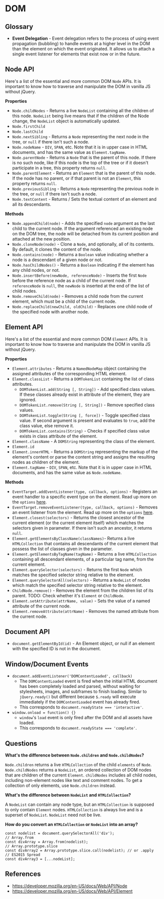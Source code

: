 # DOM

## Glossary

* **Event Delegation** - Event delegation refers to the process of using event propagation (bubbling) to handle events at a higher level in the DOM than the element on which the event originated. It allows us to attach a single event listener for elements that exist now or in the future.

## Node API

Here's a list of the essential and more common DOM `Node` APIs. It is important to know how to traverse and manipulate the DOM in vanilla JS without jQuery.

**Properties**

* `Node.childNodes` - Returns a live `NodeList` containing all the children of this node. `NodeList` being live means that if the children of the Node change, the `NodeList` object is automatically updated.
* `Node.firstChild`
* `Node.lastChild`
* `Node.nextSibling` - Returns a `Node` representing the next node in the tree, or `null` if there isn't such a node.
* `Node.nodeName` - `DIV`, `SPAN`, etc. Note that it is in upper case in HTML documents, and has the same value as `Element.tagName`.
* `Node.parentNode` - Returns a `Node` that is the parent of this node. If there is no such node, like if this node is the top of the tree or if it doesn't participate in a tree, this property returns `null`.
* `Node.parentElement` - Returns an `Element` that is the parent of this node. If the node has no parent, or if that parent is not an `Element`, this property returns `null`.
* `Node.previousSibling` - Returns a `Node` representing the previous node in the tree, or `null` if there isn't such a node.
* `Node.textContent` - Returns / Sets the textual content of an element and all its descendants.

**Methods**

* `Node.appendChild(node)` - Adds the specified `node` argument as the last child to the current node. If the argument referenced an existing node on the DOM tree, the node will be detached from its current position and attached at the new position.
* `Node.cloneNode(node)` - Clone a `Node`, and optionally, all of its contents. By default, it clones the content of the node.
* `Node.contains(node)` - Returns a `Boolean` value indicating whether a node is a descendant of a given node or not.
* `Node.hasChildNodes()` - Returns a `Boolean` indicating if the element has any child nodes, or not.
* `Node.insertBefore(newNode, referenceNode)` - Inserts the first `Node` before the reference node as a child of the current node. If `referenceNode` is `null`, the `newNode` is inserted at the end of the list of child nodes.
* `Node.removeChild(node)` - Removes a child node from the current element, which must be a child of the current node.
* `Node.replaceChild(newChild, oldChild)` - Replaces one child node of the specified node with another node.

## Element API

Here's a list of the essential and more common DOM `Element` APIs. It is important to know how to traverse and manipulate the DOM in vanilla JS without jQuery.

**Properties**

* `Element.attributes` - Returns a `NamedNodeMap` object containing the assigned attributes of the corresponding HTML element.
* `Element.classList` - Returns a `DOMTokenList` containing the list of class attributes.
  * `DOMTokenList.add(String [, String])` - Add specified class values. If these classes already exist in attribute of the element, they are ignored.
  * `DOMTokenList.remove(String [, String])` - Remove specified class values.
  * `DOMTokenList.toggle(String [, force])` - Toggle specified class value. If second argument is present and evaluates to `true`, add the class value, else remove it.
  * `DOMTokenList.contains(String)` - Checks if specified class value exists in class attribute of the element.
* `Element.className` - A `DOMString` representing the class of the element.
* `Element.id`
* `Element.innerHTML` - Returns a `DOMString` representing the markup of the element's content or parse the content string and assigns the resulting nodes as children of the element.
* `Element.tagName` - `DIV`, `SPAN`, etc. Note that it is in upper case in HTML documents, and has the same value as `Node.nodeName`.

**Methods**

* `EventTarget.addEventListener(type, callback, options)` - Registers an event handler to a specific event type on the element. Read up more on the `options` [here](https://developer.mozilla.org/en-US/docs/Web/API/EventTarget/addEventListener).
* `EventTarget.removeEventListener(type, callback, options)` - Removes an event listener from the element. Read up more on the `options` [here](https://developer.mozilla.org/en-US/docs/Web/API/EventTarget/removeEventListener).
* `Element.closest(selectors)` - Returns the closest ancestor of the current element (or the current element itself) which matches the selectors given in parameter. If there isn't such an ancestor, it returns `null`.
* `Element.getElementsByClassName(classNames)`- Returns a live `HTMLCollection` that contains all descendants of the current element that possess the list of classes given in the parameter.
* `Element.getElementsByTagName(tagName)` - Returns a live `HTMLCollection` containing all descendant elements, of a particular tag name, from the current element.
* `Element.querySelector(selectors)` - Returns the first `Node` which matches the specified selector string relative to the element.
* `Element.querySelectorAll(selectors)` - Returns a `NodeList` of nodes which match the specified selector string relative to the element.
* `ChildNode.remove()` - Removes the element from the children list of its parent. TODO: Check whether it's `Element` or `ChildNode`.
* `Element.setAttribute(attrName, value)` - Sets the value of a named attribute of the current node.
* `Element.removeAttribute(attrName)` - Removes the named attribute from the current node.

## Document API

* `document.getElementById(id)` - An Element object, or null if an element with the specified ID is not in the document.

## Window/Document Events

* `document.addEventListener('DOMContentLoaded', callback)`
  * The `DOMContentLoaded` event is fired when the initial HTML document has been completely loaded and parsed, without waiting for stylesheets, images, and subframes to finish loading. Similar to `jQuery.ready()` but different because `$.ready` will execute immediately if the `DOMContentLoaded` event has already fired.
  * This corresponds to `document.readyState === 'interactive'`.
* `window.onload = function() {}`
  * `window`'s `load` event is only fired after the DOM and all assets have loaded.
  * This corresponds to `document.readyState === 'complete'`.

## Questions

**What's the difference between `Node.children` and `Node.childNodes`?**

`Node.children` returns a live `HTMLCollection` of the child `elements` of `Node`. `Node.childNodes` returns a `NodeList`, an ordered collection of DOM nodes that are children of the current `Element`. `childNodes` includes all child nodes, including non-element nodes like text and comment nodes. To get a collection of only elements, use `Node.children` instead.

**What's the difference between `NodeList` and `HTMLCollection`?**

A `NodeList` can contain any node type, but an `HTMLCollection` is supposed to only contain `Element` nodes. `HTMLCollection` is always live and is a superset of `NodeList`. `NodeList` need not be live.

**How do you convert an `HTMLCollection` or `NodeList` into an array?**

```
const nodelist = document.querySelectorAll('div');
// Array.from
const divArray = Array.from(nodelist);
// Array.prototype.slice
const divArray2 = Array.prototype.slice.call(nodelist); // or .apply
// ES2015 Spread
const divArray3 = [...nodeList];
```

## References

* https://developer.mozilla.org/en-US/docs/Web/API/Node
* https://developer.mozilla.org/en-US/docs/Web/API/Element
